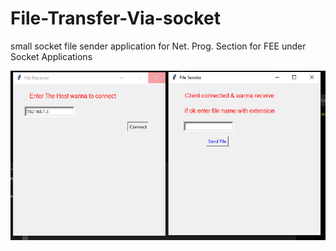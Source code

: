 # File-Transfer-Via-socket
small socket file sender
application for Net. Prog. Section for FEE
under Socket Applications 

![](output.png)
